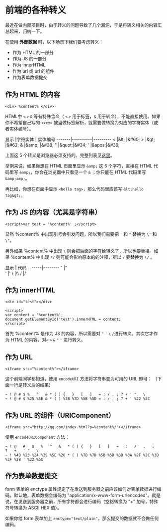 # 前端的各种转义

最近在做内部项目时，由于转义的问题导致了几个漏洞，于是将转义相关的内容汇总起来，归纳一下。



在使用 **外部数据** 时，以下场景下我们要考虑转义：

+ 作为 HTML 的一部分
+ 作为 JS 的一部分
+ 作为 innerHTML
+ 作为 url 或 url 的组件
+ 作为表单数据提交

## 作为 HTML 的内容

	<div> %content% </div>

HTML中 `<` `>` `&` 等有特殊含义（ `<` `>` 用于标签，`&` 用于转义），不能直接使用。如果你不希望自己写的 `<xxx>` 被当做标签解析，就需要做转换为对应的字符实体（或者实体编号）。

显示    |字符实体   | 实体编号
\-------|----------|---------
&lt;   |&amp;lt;  |&amp;\#60;
&gt;   |&amp;gt;  |&amp;\#62;
&amp;  |&amp;amp; |&amp;\#38;
&quot; |&amp;quot;|&amp;\#34;
&apos; |&amp;apos;|&amp;\#39;

上面这 5 个转义是浏览器必须支持的。完整列表见[这里][1]。

举例来说，如果你想在 HTML 页面里显示 `&amp;` 这 5 个字符，直接在 HTML 代码里写 `&amp;`，你会在浏览器中只看见一个 `&` ；你只能在 HTML 代码里写 `&amp;amp;`。

再比如，你想在页面中显示 `<hello tag>`，那么代码里应该写 `&lt;hello tag&gt;`。

## 作为 JS 的内容（尤其是字符串）

	<script>var test = '%content%' ;</script>

显然 %content% 中出现引号会引发问题，所以我们需要把 `'` 和 `"` 替换为 `\'` 和 `\"`。

另外如果 %content% 中出现 `\` 则会把后面的字符给转义了，所以也要替换。如果 %content% 中出现 `*/` 则可能会影响原本的的注释，所以 `/` 要替换为 `\/` 。

显示    | 代码
\-------|--------
"      |\"  
'      |\'
\      |\\\\
/      |\/

## 作为 innerHTML

	<div id="test"></div> 
	
	<script>
	var content = '%content%';
	document.getElementById('test').innerHTML = content; 
	</script>

首先 %content% 是作为 JS 的内容，所以需要对 `"` `'` `\` `/`进行转义。其次它才作为 HTML 的内容，对`<` `>` `&` `"` `'` 进行转义。

## 作为 URL

	<iframe src="%content%"></iframe>

这个前端同学都知道，使用 `encodeURI` 方法将字符串变为可用的 URL 即可： （下面一行是转义后的结果）

	~ ! @ # $ %   ^   & * ( ) {   }   [   ]   = : / , ; ? + ' "   \   
	~ ! @ # $ %25 %5E & * ( ) %7B %7D %5B %5D = : / , ; ? + ' %22 %5C

## 作为 URL 的组件（URIComponent）

	<iframe src="http://qq.com/index.html?p=%content%/"></iframe>

使用 `encodeURIComponent` 方法：

	~ ! @   #   $   %   ^   &   * ( ) {   }   [   ]   =   :   /   ,   ;   ?   +   ' "   \
	~ ! %40 %23 %24 %25 %5E %26 * ( ) %7B %7D %5B %5D %3D %3A %2F %2C %3B %3F %2B ' %22 %5C

## 作为表单数据提交

form 表单的 enctype 属性规定了在发送到服务器之前应该如何对表单数据进行编码。默认地，表单数据会编码为 "application/x-www-form-urlencoded"。就是说，在发送到服务器之前，所有字符都会进行编码（空格转换为 "+" 加号，特殊符号转换为 ASCII HEX 值）。

如果你给 form 表单加上 `enctype="text/plain"`，那么提交的数据就不会做任何编码。

[1]:	http://www.w3schools.com/tags/ref_entities.asp#gsc.tab=0